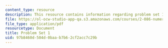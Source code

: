 ```yaml
---
content_type: resource
description: This resource contains information regarding problem set 1.
file: https://ol-ocw-studio-app-qa.s3.amazonaws.com/courses/2-086-numerical-computation-for-mechanical-engineers-fall-2012/97b8460d504d0baab7b62cf2acc7c29b_MIT2_086F12_pset1.pdf
file_type: application/pdf
resourcetype: Document
title: Problem Set 1
uid: 97b8460d-504d-0baa-b7b6-2cf2acc7c29b
---
```

